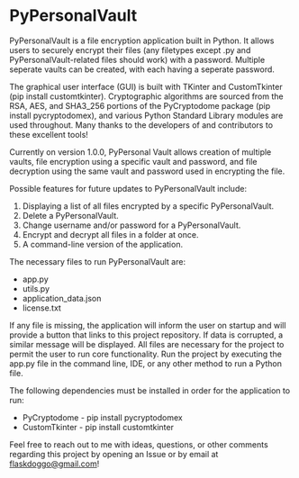 # PyPersonalVault
PyPersonalVault is a file encryption application built in Python. It allows users to securely encrypt their files (any filetypes except .py and PyPersonalVault-related files should work) with a password. Multiple seperate vaults can be created, with each having a seperate password.


The graphical user interface (GUI) is built with TKinter and CustomTkinter (pip install customtkinter). Cryptographic algorithms are sourced from the RSA, AES, and SHA3_256 portions of the PyCryptodome package (pip install pycryptodomex), and various Python Standard Library modules are used throughout. Many thanks to the developers of and contributors to these excellent tools!


Currently on version 1.0.0, PyPersonal Vault allows creation of multiple vaults, file encryption using a specific vault and password, and file decryption using the same vault and password used in encrypting the file. 


Possible features for future updates to PyPersonalVault include:
1. Displaying a list of all files encrypted by a specific PyPersonalVault.
2. Delete a PyPersonalVault.
3. Change username and/or password for a PyPersonalVault.
4. Encrypt and decrypt all files in a folder at once.
5. A command-line version of the application.


The necessary files to run PyPersonalVault are:
<ul> 
  <li>app.py </li>
  <li>utils.py</li>
  <li>application_data.json</li>
  <li>license.txt</li>
</ul>

If any file is missing, the application will inform the user on startup and will provide a button that links to this project repository. If data is corrupted, a similar message will be displayed. All files are necessary for the project to permit the user to run core functionality. Run the project by executing the app.py file in the command line, IDE, or any other method to run a Python file.

The following dependencies must be installed in order for the application to run:
<ul>
  <li><a href="https://pycryptodome.readthedocs.io/en/latest/src/installation.html" style="text-decoration:none"> PyCryptodome </a> - pip install pycryptodomex</li>
  <li><a href="https://customtkinter.tomschimansky.com/documentation/" style="text-decoration:none"> CustomTkinter </a> - pip install customtkinter</li>
</ul>

Feel free to reach out to me with ideas, questions, or other comments regarding this project by opening an Issue or by email at <a href="mailto:flaskdoggo@gmail.com" style="text-decoration:none">flaskdoggo@gmail.com</a>!
